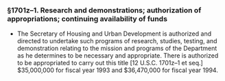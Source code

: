 ### §1701z–1. Research and demonstrations; authorization of appropriations; continuing availability of funds
* The Secretary of Housing and Urban Development is authorized and directed to undertake such programs of research, studies, testing, and demonstration relating to the mission and programs of the Department as he determines to be necessary and appropriate. There is authorized to be appropriated to carry out this title [12 U.S.C. 1701z–1 et seq.] $35,000,000 for fiscal year 1993 and $36,470,000 for fiscal year 1994.